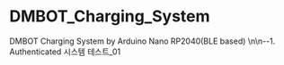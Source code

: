 # DMBOT_Charging_System
DMBOT Charging System by Arduino Nano RP2040(BLE based)
\n\n--1. Authenticated 시스템 테스트_01
